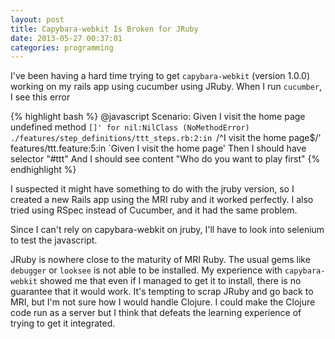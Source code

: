```yaml
---
layout: post
title: Capybara-webkit Is Broken for JRuby
date: 2013-05-27 00:37:01
categories: programming
---
```

I've been having a hard time trying to get `capybara-webkit` (version 1.0.0)
working on my rails app using cucumber using JRuby.  When I run `cucumber`, I
see this error

{% highlight bash %}
  @javascript
  Scenario:
    Given I visit the home page
      undefined method `[]' for nil:NilClass (NoMethodError)
      ./features/step_definitions/ttt_steps.rb:2:in `/^I visit the home page$/'
      features/ttt.feature:5:in `Given I visit the home page'
    Then I should have selector "#ttt"
    And I should see content "Who do you want to play first"
{% endhighlight %}

I suspected it might have something to do with the jruby version, so I created
a new Rails app using the MRI ruby and it worked perfectly.  I also tried using
RSpec instead of Cucumber, and it had the same problem.

Since I can't rely on capybara-webkit on jruby, I'll have to look into selenium
to test the javascript.

JRuby is nowhere close to the maturity of MRI Ruby.  The usual gems like
`debugger` or `looksee` is not able to be installed.  My experience with
`capybara-webkit` showed me that even if I managed to get it to install, there
is no guarantee that it would work.  It's tempting to scrap JRuby and go back
to MRI, but I'm not sure how I would handle Clojure.  I could make the Clojure
code run as a server but I think that defeats the learning experience of trying
to get it integrated.
